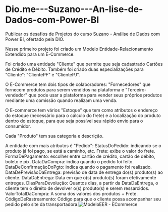 # Dio.me---Suzano---An-lise-de-Dados-com-Power-BI
Publicar os desafios de Projetos do curso Suzano - Análise de Dados com Power BI, ofertado pela DIO.

Nesse primeiro projeto foi criado um Modelo Entidade-Relacionamento Extendido para um E-Commerce.

Foi criado uma entidade "Cliente" que permite que seja cadastrado Cartões de Crédito e Débito. Também foi criado duas especializações para "Cliente": "ClientePF" e "ClientePJ".

O E-Commerce tem dois tipos de colaboradores: "Fornecedores" que fornecem produtos para serem vendidos na plataforma e "Terceiro-vendedor" que pode usar a plataforma
para vender seus próprios produtos mediante uma comissão quando realizam uma venda.

O E-commerce tem vários "Estoque" que tem como atributos o endereço do estoque (necessário para o cálculo do frete) e a localização do produto dentro do estoque, para que seja possível seu rápido envio para o consumidor.

Cada "Produto" tem sua categoria e descrição.

A entidade com mais atributos é "Pedido": StatusDoPedido: indicando se o produto já foi pago, se está a caminho, etc.
                                          Frete: exibe o valor do frete.
                                          FormaDePagamento: escolher entre cartão de crédito, cartão de débito, boleto e pix.
                                          DataDaCompra: indica quando o pedido foi feito.
                                          DataDeConfirmaçãoDoPgto: indica quando o pagamento foi realizado.
                                          DataDePrevisãoDaEntrega: previsão de data de entrega do(s) produto(s) ao cliente.
                                          DataDaEntrega: Data em que o(s) produto(s) foram efetivamente entreges.
                                          DiasParaDevolução: Quantos dias, a partir da DataDaEntrega, o cliente tem o direito de devolver o(s) produto(s) e serem ressarcidos.
                                          ValorTotalDaCompra: A soma dos valores dos produtos + Frete.
                                          CódigoDeRastreamento: Código para que o cliente possa acompanhar seu pedido pelo site da transportadora.![ModeloEER - ECommerce](https://github.com/user-attachments/assets/2f0be0f2-6e26-4463-afb4-f5871d91ce56)
